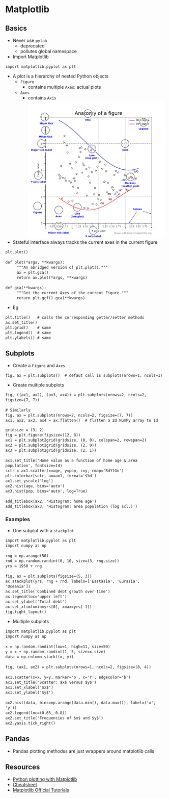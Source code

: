 # Matplotlib

## Basics

* Never use `pylab`
  * deprecated
  * pollutes global namespace
* Import Matplotlib
```python3
import matplotlib.pyplot as plt
```
* A plot is a hierarchy of nested Python objects
  * `Figure`
    * contains multiple `Axes`: actual plots
  * `Axes`
    * contains `Axis`
![Figure Anatomy](images/matplotlib/figure-anatomy.png)
* Stateful interface always tracks the current axes in the current figure
```python3
plt.plot()

def plot(*args, **kwargs):
     """An abridged version of plt.plot()."""
     ax = plt.gca()
     return ax.plot(*args, **kwargs)

def gca(**kwargs):
     """Get the current Axes of the current Figure."""
     return plt.gcf().gca(**kwargs)
```
* Eg
```python3
plt.title()   # calls the corresponding getter/setter methods ax.set_title()
plt.grid()    # same
plt.legend()  # same
plt.ylabels() # same
```

## Subplots

* Create a `Figure` and `Axes`
```python3
fig, ax = plt.subplots()  # defaut call is subplots(nrows=1, ncols=1)
```
* Create multiple subplots
```python3
fig, ((ax1, ax2), (ax3, ax4)) = plt.subplots(nrows=2, ncols=2, figsize=(7, 7))

# Similarly
fig, ax = plt.subplots(nrows=2, ncols=2, figsize=(7, 7))
ax1, ax2, ax3, ax4 = ax.flatten()  # flatten a 2d NumPy array to 1d
```

```python3
gridsize = (3, 2)
fig = plt.figure(figsize=(12, 8))
ax1 = plt.subplot2grid(gridsize, (0, 0), colspan=2, rowspan=2)
ax2 = plt.subplot2grid(gridsize, (2, 0))
ax3 = plt.subplot2grid(gridsize, (2, 1))

ax1.set_title('Home value as a function of home age & area population', fontsize=14)
sctr = ax1.scatter(x=age, y=pop, c=y, cmap='RdYlGn')
plt.colorbar(sctr, ax=ax1, format='$%d')
ax1.set_yscale('log')
ax2.hist(age, bins='auto')
ax3.hist(pop, bins='auto', log=True)

add_titlebox(ax2, 'Histogram: home age')
add_titlebox(ax3, 'Histogram: area population (log scl.)')
```

### Examples

* One subplot with a `stackplot`
```python3
import matplotlib.pyplot as plt
import numpy as np

rng = np.arange(50)
rnd = np.random.randint(0, 10, size=(3, rng.size))
yrs = 1950 + rng

fig, ax = plt.subplots(figsize=(5, 3))
ax.stackplot(yrs, rng + rnd, labels=['Eastasia', 'Eurasia', 'Oceania'])
ax.set_title('Combined debt growth over time')
ax.legend(loc='upper left')
ax.set_ylabel('Total debt')
ax.set_xlim(xmin=yrs[0], xmax=yrs[-1])
fig.tight_layout()
```

* Multiple subplots
```
import matplotlib.pyplot as plt
import numpy as np

x = np.random.randint(low=1, high=11, size=50)
y = x + np.random.randint(1, 5, size=x.size)
data = np.column_stack((x, y))

fig, (ax1, ax2) = plt.subplots(nrows=1, ncols=2, figsize=(8, 4))

ax1.scatter(x=x, y=y, marker='o', c='r', edgecolor='b')
ax1.set_title('Scatter: $x$ versus $y$')
ax1.set_xlabel('$x$')
ax1.set_ylabel('$y$')

ax2.hist(data, bins=np.arange(data.min(), data.max()), label=('x', 'y'))
ax2.legend(loc=(0.65, 0.8))
ax2.set_title('Frequencies of $x$ and $y$')
ax2.yaxis.tick_right()
```

## Pandas

* Pandas plotting methodss are just wrappers around matplotlib calls


## Resources

* [Python plotting with Matplotlib](https://realpython.com/blog/python/python-matplotlib-guide/)
* [Cheatsheet](https://s3.amazonaws.com/assets.datacamp.com/blog_assets/Python_Matplotlib_Cheat_Sheet.pdf)
* [Matplotlib Official Tutorials](https://matplotlib.org/tutorials/index.html)
